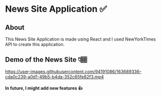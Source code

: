 
# News Site Application ✅
## About
This News Site Application is made using React and I used NewYorkTimes API to create this application.
## Demo of the News Site 👇🏽




https://user-images.githubusercontent.com/94191086/163689336-cda0c239-a0d1-49b5-b4da-352c65fe82f3.mp4




#### In future, I might add new features 👍
